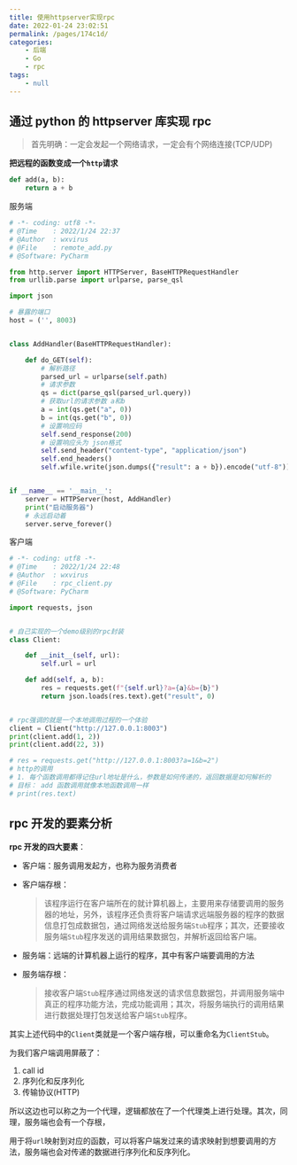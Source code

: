 ```yaml
---
title: 使用httpserver实现rpc
date: 2022-01-24 23:02:51
permalink: /pages/174c1d/
categories:
    - 后端
    - Go
    - rpc
tags:
    - null
---
```


## 通过 python 的 httpserver 库实现 rpc

> 首先明确：一定会发起一个网络请求，一定会有个网络连接(TCP/UDP)

**把远程的函数变成一个`http`请求**

```python
def add(a, b):
    return a + b
```

服务端

```python
# -*- coding: utf8 -*-
# @Time    : 2022/1/24 22:37
# @Author  : wxvirus
# @File    : remote_add.py
# @Software: PyCharm

from http.server import HTTPServer, BaseHTTPRequestHandler
from urllib.parse import urlparse, parse_qsl

import json

# 暴露的端口
host = ('', 8003)


class AddHandler(BaseHTTPRequestHandler):

    def do_GET(self):
        # 解析路径
        parsed_url = urlparse(self.path)
        # 请求参数
        qs = dict(parse_qsl(parsed_url.query))
        # 获取url的请求参数 a和b
        a = int(qs.get("a", 0))
        b = int(qs.get("b", 0))
        # 设置响应码
        self.send_response(200)
        # 设置响应头为 json格式
        self.send_header("content-type", "application/json")
        self.end_headers()
        self.wfile.write(json.dumps({"result": a + b}).encode("utf-8"))


if __name__ == '__main__':
    server = HTTPServer(host, AddHandler)
    print("启动服务器")
    # 永远启动着
    server.serve_forever()

```

客户端

```python
# -*- coding: utf8 -*-
# @Time    : 2022/1/24 22:48
# @Author  : wxvirus
# @File    : rpc_client.py
# @Software: PyCharm

import requests, json


# 自己实现的一个demo级别的rpc封装
class Client:

    def __init__(self, url):
        self.url = url

    def add(self, a, b):
        res = requests.get(f"{self.url}?a={a}&b={b}")
        return json.loads(res.text).get("result", 0)


# rpc强调的就是一个本地调用过程的一个体验
client = Client("http://127.0.0.1:8003")
print(client.add(1, 2))
print(client.add(22, 3))

# res = requests.get("http://127.0.0.1:8003?a=1&b=2")
# http的调用
# 1. 每个函数调用都得记住url地址是什么，参数是如何传递的，返回数据是如何解析的
# 目标： add 函数调用就像本地函数调用一样
# print(res.text)

```

## rpc 开发的要素分析

**rpc 开发的四大要素**：

-   客户端：服务调用发起方，也称为服务消费者

-   客户端存根：

    > 该程序运行在客户端所在的就计算机器上，主要用来存储要调用的服务器的地址，另外，该程序还负责将客户端请求远端服务器的程序的数据信息打包成数据包，通过网络发送给服务端`Stub`程序；其次，还要接收服务端`Stub`程序发送的调用结果数据包，并解析返回给客户端。

-   服务端：远端的计算机器上运行的程序，其中有客户端要调用的方法

-   服务端存根：

    > 接收客户端`Stub`程序通过网络发送的请求信息数据包，并调用服务端中真正的程序功能方法，完成功能调用；其次，将服务端执行的调用结果进行数据处理打包发送给客户端`Stub`程序。

其实上述代码中的`Client`类就是一个客户端存根，可以重命名为`ClientStub`。

为我们客户端调用屏蔽了：

1.  call id
2.  序列化和反序列化
3.  传输协议(HTTP)

所以这边也可以称之为一个代理，逻辑都放在了一个代理类上进行处理。其次，同理，服务端也会有一个存根，

用于将`url`映射到对应的函数，可以将客户端发过来的请求映射到想要调用的方法，服务端也会对传递的数据进行序列化和反序列化。
